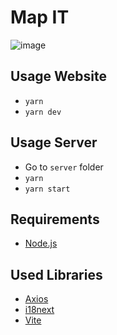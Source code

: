 # Map IT

![image](https://user-images.githubusercontent.com/29387286/209942237-58cb2951-0df2-4b13-8bc3-8e0b3782ac04.png)


## Usage Website

- `yarn`
- `yarn dev`

## Usage Server
- Go to `server` folder
- `yarn`
- `yarn start`

## Requirements
- [Node.js](https://nodejs.org)

## Used Libraries
- [Axios](https://www.npmjs.com/package/axios)
- [i18next](https://react.i18next.com/)
- [Vite](https://vitejs.dev/)
